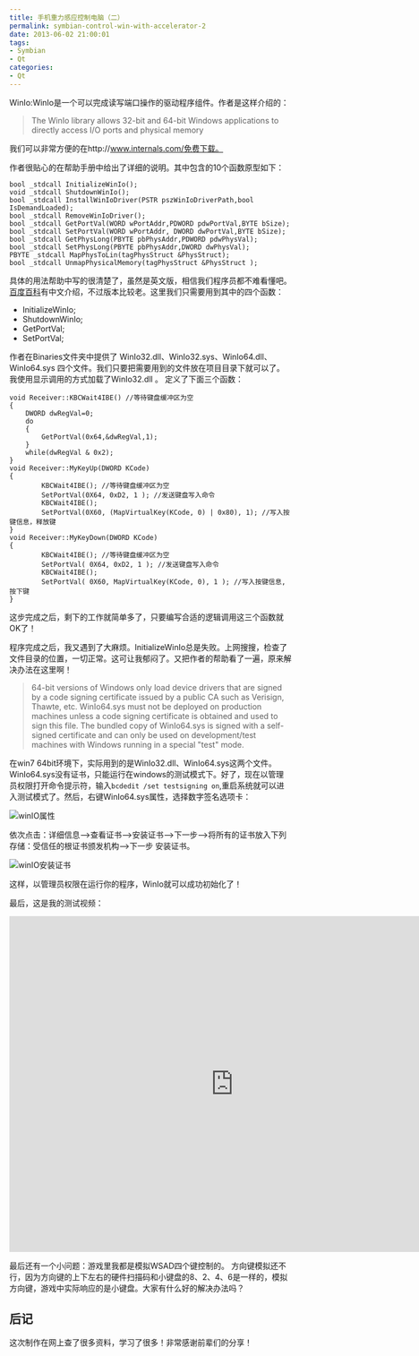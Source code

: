 ```yaml
---
title: 手机重力感应控制电脑（二）
permalink: symbian-control-win-with-accelerator-2
date: 2013-06-02 21:00:01
tags:
- Symbian
- Qt
categories:
- Qt
---
```



WinIo:WinIo是一个可以完成读写端口操作的驱动程序组件。作者是这样介绍的：
> The WinIo library allows 32-bit and 64-bit Windows applications to directly access I/O ports and physical memory

<!--more-->

我们可以非常方便的在http://www.internals.com/免费下载。

作者很贴心的在帮助手册中给出了详细的说明。其中包含的10个函数原型如下：
```
bool _stdcall InitializeWinIo();  
void _stdcall ShutdownWinIo();  
bool _stdcall InstallWinIoDriver(PSTR pszWinIoDriverPath,bool IsDemandLoaded);  
bool _stdcall RemoveWinIoDriver();  
bool _stdcall GetPortVal(WORD wPortAddr,PDWORD pdwPortVal,BYTE bSize);  
bool _stdcall SetPortVal(WORD wPortAddr, DWORD dwPortVal,BYTE bSize);   
bool _stdcall GetPhysLong(PBYTE pbPhysAddr,PDWORD pdwPhysVal);   
bool _stdcall SetPhysLong(PBYTE pbPhysAddr,DWORD dwPhysVal);  
PBYTE _stdcall MapPhysToLin(tagPhysStruct &PhysStruct);  
bool _stdcall UnmapPhysicalMemory(tagPhysStruct &PhysStruct );  
```

具体的用法帮助中写的很清楚了，虽然是英文版，相信我们程序员都不难看懂吧。[百度百科](http://baike.baidu.com/view/1620586.htm)有中文介绍，不过版本比较老。这里我们只需要用到其中的四个函数：
- InitializeWinIo;
- ShutdownWinIo;
- GetPortVal;
- SetPortVal;

作者在Binaries文件夹中提供了 WinIo32.dll、WinIo32.sys、WinIo64.dll、WinIo64.sys 四个文件。我们只要把需要用到的文件放在项目目录下就可以了。
我使用显示调用的方式加载了WinIo32.dll 。
定义了下面三个函数：
```
void Receiver::KBCWait4IBE() //等待键盘缓冲区为空  
{  
    DWORD dwRegVal=0;  
    do  
    {  
        GetPortVal(0x64,&dwRegVal,1);  
    }  
    while(dwRegVal & 0x2);  
}  
void Receiver::MyKeyUp(DWORD KCode)  
{  
        KBCWait4IBE(); //等待键盘缓冲区为空  
        SetPortVal(0X64, 0xD2, 1 ); //发送键盘写入命令  
        KBCWait4IBE();  
        SetPortVal(0X60, (MapVirtualKey(KCode, 0) | 0x80), 1); //写入按键信息，释放键  
}  
void Receiver::MyKeyDown(DWORD KCode)  
{  
        KBCWait4IBE(); //等待键盘缓冲区为空  
        SetPortVal( 0X64, 0xD2, 1 ); //发送键盘写入命令  
        KBCWait4IBE();  
        SetPortVal( 0X60, MapVirtualKey(KCode, 0), 1 ); //写入按键信息,按下键  
}  
```

这步完成之后，剩下的工作就简单多了，只要编写合适的逻辑调用这三个函数就OK了！

程序完成之后，我又遇到了大麻烦。InitializeWinIo总是失败。上网搜搜，检查了文件目录的位置，一切正常。这可让我郁闷了。又把作者的帮助看了一遍，原来解决办法在这里啊！

> 64-bit versions of Windows only load device drivers that are signed by a code signing certificate issued by a public CA such as Verisign, Thawte, etc. WinIo64.sys must not be deployed on production machines unless a code signing certificate is obtained and used to sign this file. The bundled copy of WinIo64.sys is signed with a self-signed certificate and can only be used on development/test machines with Windows running in a special "test" mode.

在win7 64bit环境下，实际用到的是WinIo32.dll、WinIo64.sys这两个文件。WinIo64.sys没有证书，只能运行在windows的测试模式下。好了，现在以管理员权限打开命令提示符，输入`bcdedit /set testsigning on`,重启系统就可以进入测试模式了。然后，右键WinIo64.sys属性，选择数字签名选项卡：

![winIO属性](https://blog-1252856176.file.myqcloud.com/post/symbian-control-win-with-accelerator-2/winio-property.png)

依次点击：详细信息-->查看证书-->安装证书-->下一步-->将所有的证书放入下列存储：受信任的根证书颁发机构-->下一步 安装证书。

![winIO安装证书](https://blog-1252856176.file.myqcloud.com/post/symbian-control-win-with-accelerator-2/install-winio-certification.png)

这样，以管理员权限在运行你的程序，WinIo就可以成功初始化了！

最后，这是我的测试视频：

<iframe   
    height=600 width=800   
    src="https://static.video.qq.com/TPout.swf?vid=w0114lb47pe&amp;auto=1"   
    frameborder=0 allowfullscreen>  
</iframe>


最后还有一个小问题：游戏里我都是模拟WSAD四个键控制的。 方向键模拟还不行，因为方向键的上下左右的硬件扫描码和小键盘的8、2、4、6是一样的，模拟方向键，游戏中实际响应的是小键盘。大家有什么好的解决办法吗？


## 后记
这次制作在网上查了很多资料，学习了很多！非常感谢前辈们的分享！

